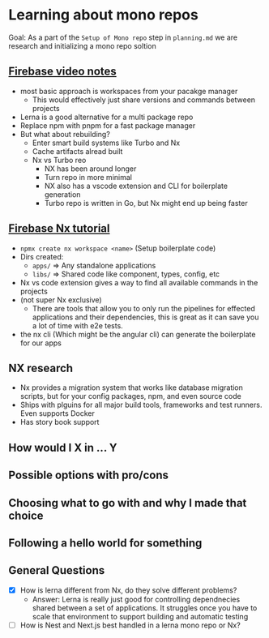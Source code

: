 # Learning about mono repos

Goal: As a part of the `Setup of Mono repo` step in `planning.md` we are research and initializing a mono repo soltion

## [Firebase video notes](https://www.youtube.com/watch?v=9iU_IE6vnJ8)
* most basic approach is workspaces from your pacakge manager
    * This would effectively just share versions and commands between projects
* Lerna is a good alternative for a multi package repo
* Replace npm with pnpm for a fast package manager
* But what about rebuilding?
    * Enter smart build systems like Turbo and Nx
    * Cache artifacts alread built
    * Nx vs Turbo reo
        * NX has been around longer
        * Turn repo in more minimal
        * NX also has a vscode extension and CLI for boilerplate generation
        * Turbo repo is written in Go, but Nx might end up being faster

## [Firebase Nx tutorial](https://www.youtube.com/watch?v=VUyBY72mwrQ&t=6s)
* `npmx create nx workspace <name>` (Setup boilerplate code)
* Dirs created:
    * `apps/` => Any standalone applications
    * `libs/` => Shared code like component, types, config, etc
* Nx vs code extension gives a way to find all available commands in the projects
* (not super Nx exclusive)
    * There are tools that allow you to only run the pipelines for effected applications and their dependencies, this is great as it can save you a lot of time with e2e tests.
* the nx cli (Which might be the angular cli) can generate the boilerplate for our apps
## NX research
* Nx provides a migration system that works like database migration scripts, but for your config packages, npm, and even source code
* Ships with plguins for all major build tools, frameworks and test runners.  Even supports Docker
* Has story book support

## How would I X in ... Y

## Possible options with pro/cons


## Choosing what to go with and why I made that choice

## Following a hello world for something

## General Questions
- [x] How is lerna different from Nx, do they solve different problems?
    * Answer: Lerna is really just good for controlling dependnecies shared between a set of applications.  It struggles once you have to scale that environment to support building and automatic testing
- [ ] How is Nest and Next.js best handled in a lerna mono repo or Nx?